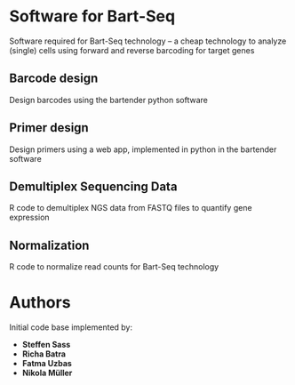 # Software for Bart-Seq
Software required for Bart-Seq technology – a cheap technology to analyze (single) cells using forward and reverse barcoding for target genes

## Barcode design

Design barcodes using the bartender python software

## Primer design

Design primers using a web app, implemented in python in the bartender software

## Demultiplex Sequencing Data

R code to demultiplex NGS data from FASTQ files to quantify gene expression

## Normalization

R code to normalize read counts for Bart-Seq technology


# Authors

Initial code base implemented by:

* **Steffen Sass** 
* **Richa Batra**
* **Fatma Uzbas**
* **Nikola Müller**
